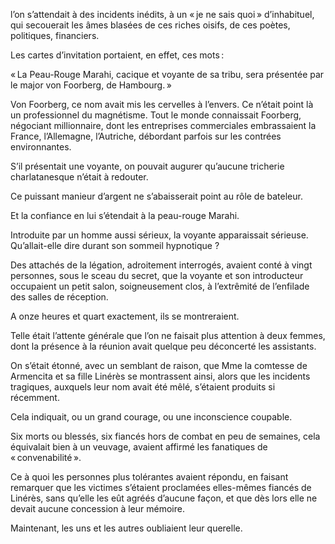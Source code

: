   
l’on s’attendait à des incidents inédits, à un « je ne sais quoi »
d’inhabituel, qui secouerait les âmes blasées de ces riches oisifs, de ces poètes, politiques, financiers.

Les cartes d’invitation portaient, en effet, ces mots :

« La Peau-Rouge Marahi, cacique et voyante de sa tribu, sera présentée par le
major von Foorberg, de Hambourg. »

Von Foorberg, ce nom avait mis les cervelles à l’envers. Ce n’était point
là un professionnel du magnétisme. Tout le monde connaissait Foorberg,
négociant millionnaire, dont les entreprises commerciales embrassaient la
France, l’Allemagne, l’Autriche, débordant parfois sur les contrées
environnantes.

S’il présentait une voyante, on pouvait augurer qu’aucune tricherie
charlatanesque n’était à redouter.

Ce puissant manieur d’argent ne s’abaisserait point au rôle de bateleur.

Et la confiance en lui s’étendait à la peau-rouge Marahi.

Introduite par un homme aussi sérieux, la voyante apparaissait sérieuse.
Qu’allait-elle dire durant son sommeil hypnotique ?

Des attachés de la légation, adroitement interrogés, avaient conté à vingt
personnes, sous le sceau du secret, que la voyante et son introducteur
occupaient un petit salon, soigneusement clos, à l’extrêmité de l’enfilade
des salles de réception.

A onze heures et quart exactement, ils se montreraient.

Telle était l’attente générale que l’on ne faisait plus attention à deux
femmes, dont la présence à la réunion avait quelque peu déconcerté les assistants.

On s’était étonné, avec un semblant de raison, que Mme la comtesse de
Armencita et sa fille Linérès se montrassent ainsi, alors que les incidents
tragiques, auxquels leur nom avait été mêlé, s’étaient produits si récemment.

Cela indiquait, ou un grand courage, ou une inconscience coupable.

Six morts ou blessés, six fiancés hors de combat en peu de semaines, cela
équivalait bien à un veuvage, avaient affirmé les fanatiques de
« convenabilité ».

Ce à quoi les personnes plus tolérantes avaient répondu, en faisant remarquer
que les victimes s’étaient proclamées elles-mêmes fiancés de Linérès, sans qu’elle les eût agréés d’aucune façon, et que dès lors elle ne devait aucune concession à leur mémoire.

Maintenant, les uns et les autres oubliaient leur querelle.
